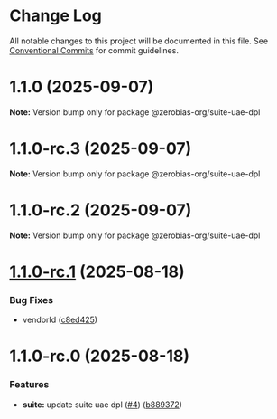# Change Log

All notable changes to this project will be documented in this file.
See [Conventional Commits](https://conventionalcommits.org) for commit guidelines.

# 1.1.0 (2025-09-07)

**Note:** Version bump only for package @zerobias-org/suite-uae-dpl





# 1.1.0-rc.3 (2025-09-07)

**Note:** Version bump only for package @zerobias-org/suite-uae-dpl





# 1.1.0-rc.2 (2025-09-07)

**Note:** Version bump only for package @zerobias-org/suite-uae-dpl





# [1.1.0-rc.1](https://github.com/zerobias-org/suite/compare/@zerobias-org/suite-uae-dpl@1.1.0-rc.0...@zerobias-org/suite-uae-dpl@1.1.0-rc.1) (2025-08-18)


### Bug Fixes

* vendorId ([c8ed425](https://github.com/zerobias-org/suite/commit/c8ed425af1f3c688a5d8d5da5aff0f92b0c8f46c))





# 1.1.0-rc.0 (2025-08-18)


### Features

* **suite:** update suite uae dpl ([#4](https://github.com/zerobias-org/suite/issues/4)) ([b889372](https://github.com/zerobias-org/suite/commit/b889372b454b4712e03aaa0bb44e1470294a1c9e))
